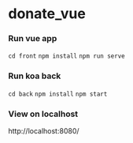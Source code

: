 # donate_vue

### Run vue app
```cd front```
```npm install```
```npm run serve```

### Run koa back
```cd back```
```npm install```
```npm start```

### View on localhost 
http://localhost:8080/
